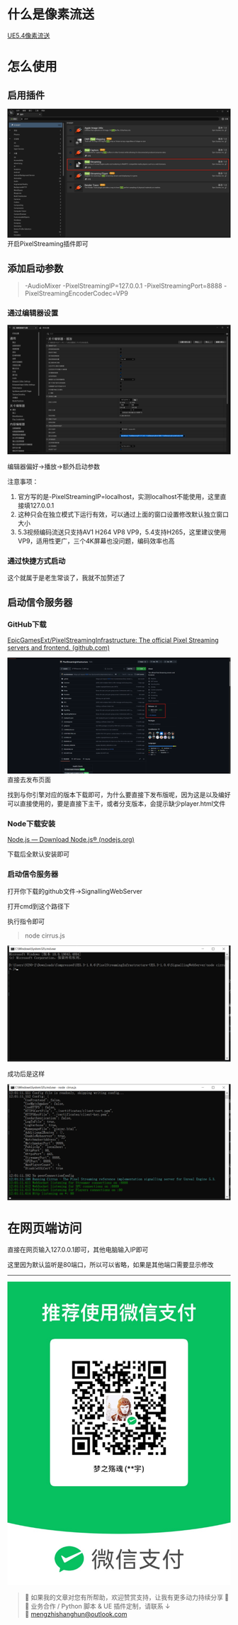 # 什么是像素流送

[UE5.4像素流送](https://dev.epicgames.com/documentation/en-us/unreal-engine/getting-started-with-pixel-streaming-in-unreal-engine?application_version=5.4)

# 怎么使用

## 启用插件
![](https://raw.githubusercontent.com/mengzhishanghun/mengzhishanghun/main/Blog/Assets/%E5%9B%BE%E7%89%87/Pasted%20image%2020240927114953.png)
开启PixelStreaming插件即可
## 添加启动参数 

>-AudioMixer -PixelStreamingIP=127.0.0.1 -PixelStreamingPort=8888 -PixelStreamingEncoderCodec=VP9

### 通过编辑器设置

![](https://raw.githubusercontent.com/mengzhishanghun/mengzhishanghun/main/Blog/Assets/%E5%9B%BE%E7%89%87/Pasted%20image%2020240927113255.png)

编辑器偏好->播放->额外启动参数

注意事项：

1. 官方写的是-PixelStreamingIP=localhost，实测localhost不能使用，这里直接填127.0.0.1
2. 这种只会在独立模式下运行有效，可以通过上面的窗口设置修改默认独立窗口大小
3. 5.3视频编码流送只支持AV1 H264 VP8 VP9，5.4支持H265，这里建议使用VP9，适用性更广，三个4K屏幕也没问题，编码效率也高

### 通过快捷方式启动

这个就属于是老生常谈了，我就不加赘述了

## 启动信令服务器

### GitHub下载

[EpicGamesExt/PixelStreamingInfrastructure: The official Pixel Streaming servers and frontend. (github.com)](https://github.com/EpicGamesExt/PixelStreamingInfrastructure/)

![](https://raw.githubusercontent.com/mengzhishanghun/mengzhishanghun/main/Blog/Assets/%E5%9B%BE%E7%89%87/Pasted%20image%2020240927115200.png)
直接去发布页面

找到与你引擎对应的版本下载即可，为什么要直接下发布版呢，因为这是以及编好可以直接使用的，要是直接下主干，或者分支版本，会提示缺少player.html文件

### Node下载安装

[Node.js — Download Node.js® (nodejs.org)](https://nodejs.org/en/download/prebuilt-installer/current)

下载后全默认安装即可

### 启动信令服务器

打开你下载的github文件->SignallingWebServer

打开cmd到这个路径下

执行指令即可
> node cirrus.js

![](https://raw.githubusercontent.com/mengzhishanghun/mengzhishanghun/main/Blog/Assets/%E5%9B%BE%E7%89%87/Pasted%20image%2020240927115932.png)

成功后是这样

![](https://raw.githubusercontent.com/mengzhishanghun/mengzhishanghun/main/Blog/Assets/%E5%9B%BE%E7%89%87/Pasted%20image%2020240927120124.png)

# 在网页端访问

直接在网页输入127.0.0.1即可，其他电脑输入IP即可

这里因为默认监听是80端口，所以可以省略，如果是其他端口需要显示修改






---

![微信支付](https://raw.githubusercontent.com/mengzhishanghun/mengzhishanghun/main/PayCodes/WeChatPay.jpg)

> 📢 如果我的文章对您有所帮助，欢迎赞赏支持，让我有更多动力持续分享 🙏  
> 💼 业务合作 / Python 脚本 & UE 插件定制，请联系 ↓  
> 📧 [mengzhishanghun@outlook.com](mengzhishanghun@outlook.com)